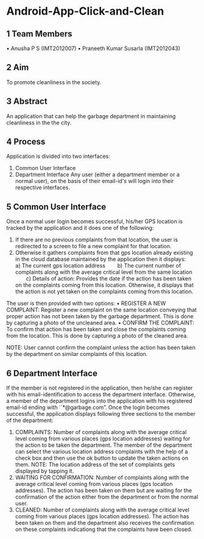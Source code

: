 # Android-App-Click-and-Clean

## 1 Team Members
• Anusha P S (IMT2012007)
• Praneeth Kumar Susarla (IMT2012043)

## 2 Aim
To promote cleanliness in the society.

## 3 Abstract
An application that can help the garbage department in maintaining cleanliness in the the city.

## 4 Process
Application is divided into two interfaces: 
1) Common User Interface 
2) Department Interface
Any user (either a department member or a normal user), on the basis of their email-id's will login into their respective interfaces.

## 5 Common User Interface
Once a normal user login becomes successful, his/her GPS location is tracked by the application and it does one of the following:
1) If there are no previous complaints from that location, the user is redirected to a screen to file a new complaint for that location.
2) Otherwise it gathers complaints from that gps location already existing in the cloud database maintained by the application then it displays:
  a) The current gps location address
  b) The current number of complaints along with the average critical level from the same location
  c) Details of action: Provides the date if the action has been taken on the complaints coming from this location. Otherwise, it displays that the action is not yet taken on the complaints coming from this location.

The user is then provided with two options:
• REGISTER A NEW COMPLAINT: Register a new complaint on the same location conveying that proper action has not been taken by the garbage department. This is done by capturing a photo of the uncleaned area.
• CONFIRM THE COMPLAINT: To confirm that action has been taken and close the complaints coming from the location. This is done by capturing a photo of the cleaned area.

NOTE: User cannot confirm the complaint unless the action has been taken by the department on similar complaints of this location.

## 6 Department Interface
If the member is not registered in the application, then he/she can register with his email-identification to access the department interface. Otherwise, a member of the department logins into the application with his registered email-id ending with ``*@garbage.com”. Once the login becomes successful, the application displays following three sections to the member of the department:
1) COMPLAINTS: Number of complaints along with the average critical level coming from various places (gps location addresses) waiting for the action to be taken the department. The member of the department can select the various location address complaints with the help of a check box and then use the ok button to update the taken actions on them.
NOTE: The location address of the set of complaints gets displayed by tapping it.
2) WAITING FOR CONFIRMATION: Number of complaints along with the average critical level coming from various places (gps location addresses). The action has been taken on them but are waiting for the confirmation of the action either from the department or from the normal user.
3) CLEANED: Number of complaints along with the average critical level coming from various places (gps location addresses). The action has been taken on them and the department also receives the confirmation on these complaints indicationg that the complaints have been closed.
